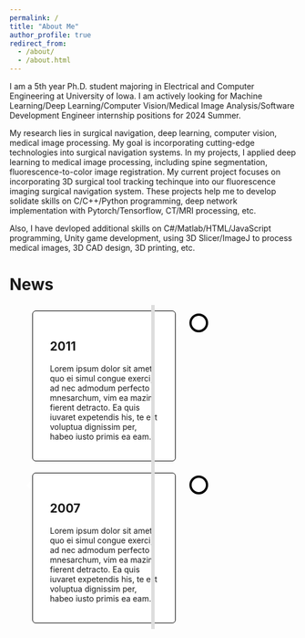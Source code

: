```yaml
---
permalink: /
title: "About Me"
author_profile: true
redirect_from: 
  - /about/
  - /about.html
---
```

I am a 5th year Ph.D. student majoring in Electrical and Computer Engineering at University of Iowa. I am actively looking for Machine Learning/Deep Learning/Computer Vision/Medical Image Analysis/Software Development Engineer internship positions for 2024 Summer.  
 
My research lies in surgical navigation, deep learning, computer vision, medical image processing. My goal is incorporating cutting-edge technologies into surgical navigation systems. In my projects, I applied deep learning to medical image processing, including spine segmentation, fluorescence-to-color image registration. My current project focuses on incorporating 3D surgical tool tracking techinque into our fluorescence imaging surgical navigation system. These projects help me to develop solidate skills on C/C++/Python programming, deep network implementation with Pytorch/Tensorflow, CT/MRI processing, etc.  
 
Also, I have devloped additional skills on C#/Matlab/HTML/JavaScript programming, Unity game development, using 3D Slicer/ImageJ to process medical images, 3D CAD design, 3D printing, etc. 

<style>
.timeline {
  position: relative;
  max-width: 1200px;
  margin: 0 auto;
}

.timeline::after {
  content: '';
  position: absolute;
  width: 6px;
  background-color: #ddd;
  top: 0;
  bottom: 0;
  left: 50%;
  margin-left: -3px;
}

.timeline-item {
  padding: 10px 40px;
  position: relative;
  background-color: inherit;
  width: 50%;
}

.timeline-item::after {
  content: '';
  position: absolute;
  width: 25px;
  height: 25px;
  right: -17px;
  background-color: white;
  border: 4px solid black;
  top: 15px;
  border-radius: 50%;
  z-index: 1;
}

.container.left {
  left: 0;
}

.container.right {
  left: 50%;
}

.container.left::before {
  content: " ";
  height: 0;
  position: absolute;
  top: 22px;
  width: 0;
  z-index: 1;
  right: 30px;
  border: medium solid white;
  border-width: 10px 0 10px 10px;
  border-color: transparent transparent transparent white;
}

.container.right::before {
  content: " ";
  height: 0;
  position: absolute;
  top: 22px;
  width: 0;
  z-index: 1;
  left: 30px;
  border: medium solid white;
  border-width: 10px 10px 10px 0;
  border-color: transparent white transparent transparent;
}

.content {
  padding: 20px 30px;
  background-color: white;
  position: relative;
  border-radius: 6px;
  border: 1px solid black;
}
</style>

News
======
<div class="timeline">
  <div class="timeline-item">
    <div class="container left">
      <div class="content">
        <h2>2011</h2>
        <p>Lorem ipsum dolor sit amet, quo ei simul congue exerci, ad nec admodum perfecto mnesarchum, vim ea mazim fierent detracto. Ea quis iuvaret expetendis his, te elit voluptua dignissim per, habeo iusto primis ea eam.</p>
      </div>
    </div>
  </div>
  <div class="timeline-item">
    <div class="container right">
      <div class="content">
        <h2>2007</h2>
        <p>Lorem ipsum dolor sit amet, quo ei simul congue exerci, ad nec admodum perfecto mnesarchum, vim ea mazim fierent detracto. Ea quis iuvaret expetendis his, te elit voluptua dignissim per, habeo iusto primis ea eam.</p>
      </div>
    </div>
  </div>
</div>